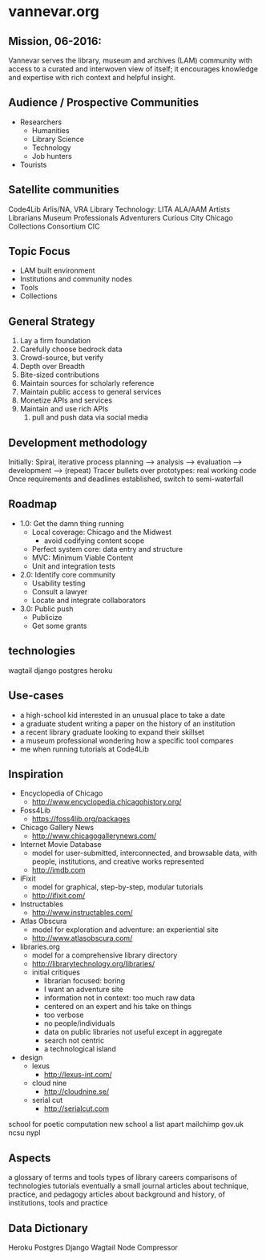 # vannevar.org

## Mission, 06-2016:
Vannevar serves the library, museum and archives (LAM) community with access to a curated and interwoven view of itself; it encourages knowledge and expertise with rich context and helpful insight.


## Audience / Prospective Communities
* Researchers
    - Humanities
    - Library Science
    - Technology
    - Job hunters
* Tourists


## Satellite communities
Code4Lib
Arlis/NA, VRA
Library Technology: LITA
ALA/AAM
Artists
Librarians
Museum Professionals
Adventurers
Curious City
Chicago Collections Consortium
CIC


## Topic Focus
* LAM built environment
* Institutions and community nodes
* Tools
* Collections


## General Strategy
1. Lay a firm foundation 
1. Carefully choose bedrock data
1. Crowd-source, but verify
1. Depth over Breadth
1. Bite-sized contributions
1. Maintain sources for scholarly reference
1. Maintain public access to general services
1. Monetize APIs and services
1. Maintain and use rich APIs
    1. pull and push data via social media


## Development methodology
Initially: Spiral, iterative process
    planning --> analysis --> evaluation --> development --> (repeat)
Tracer bullets over prototypes:  real working code
Once requirements and deadlines established, switch to semi-waterfall


## Roadmap
* 1.0: Get the damn thing running
    * Local coverage: Chicago and the Midwest
        * avoid codifying content scope
    * Perfect system core: data entry and structure
    * MVC: Minimum Viable Content
    * Unit and integration tests
* 2.0: Identify core community
    * Usability testing
    * Consult a lawyer
    * Locate and integrate collaborators
* 3.0: Public push
    * Publicize
    * Get some grants


## technologies
wagtail
django
postgres
heroku



## Use-cases
* a high-school kid interested in an unusual place to take a date 
* a graduate student writing a paper on the history of an institution
* a recent library graduate looking to expand their skillset
* a museum professional wondering how a specific tool compares
* me when running tutorials at Code4Lib


## Inspiration
* Encyclopedia of Chicago
    - http://www.encyclopedia.chicagohistory.org/
* Foss4Lib
    - https://foss4lib.org/packages
* Chicago Gallery News
    - http://www.chicagogallerynews.com/
* Internet Movie Database
    - model for user-submitted, interconnected, and browsable data, with people, institutions, and creative works represented
    - http://imdb.com
* iFixit
    - model for graphical, step-by-step, modular tutorials
    - http://ifixit.com/
* Instructables
    - http://www.instructables.com/
* Atlas Obscura
    - model for exploration and adventure: an experiential site
    - http://www.atlasobscura.com/
* libraries.org
    - model for a comprehensive library directory
    - http://librarytechnology.org/libraries/
    - initial critiques
        - librarian focused: boring
        - I want an adventure site
        - information not in context: too much raw data
        - centered on an expert and his take on things
        - too verbose
        - no people/individuals
        - data on public libraries not useful except in aggregate
        - search not centric
        - a technological island
* design
    * lexus
        - http://lexus-int.com/
    * cloud nine
        - http://cloudnine.se/
    * serial cut
        - http://serialcut.com

school for poetic computation
new school
a list apart
mailchimp
gov.uk
ncsu
nypl


## Aspects
a glossary of terms and tools
types of library careers
comparisons of technologies
tutorials
eventually a small journal
    articles about technique, practice, and pedagogy
    articles about background and history, of institutions, tools and practice

## Data Dictionary
Heroku
Postgres
Django
Wagtail
Node
Compressor
